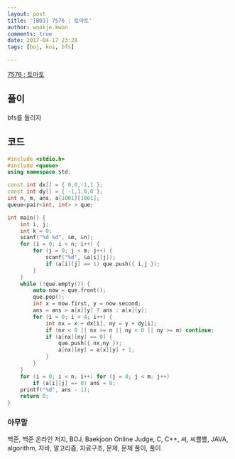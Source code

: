 ```yaml
---
layout: post
title: '[BOJ] 7576 : 토마토'
author: wookje.kwon
comments: true
date: 2017-04-17 23:28
tags: [boj, koi, bfs]

---
```


[7576 : 토마토](https://www.acmicpc.net/problem/7576)

## 풀이

bfs를 돌리자

## 코드

```cpp
#include <stdio.h>
#include <queue>
using namespace std;

const int dx[] = { 0,0,-1,1 };
const int dy[] = { -1,1,0,0 };
int n, m, ans, a[1001][1001];
queue<pair<int, int> > que;

int main() {
	int i, j;
	int k = 0;
	scanf("%d %d", &m, &n);
	for (i = 0; i < n; i++) {
		for (j = 0; j < m; j++) {
			scanf("%d", &a[i][j]);
			if (a[i][j] == 1) que.push({ i,j });
		}
	}
	while (!que.empty()) {
		auto now = que.front();
		que.pop();
		int x = now.first, y = now.second;
		ans = ans > a[x][y] ? ans : a[x][y];
		for (i = 0; i < 4; i++) {
			int nx = x + dx[i], ny = y + dy[i];
			if (nx < 0 || nx >= n || ny < 0 || ny >= m) continue;
			if (a[nx][ny] == 0) {
				que.push({ nx,ny });
				a[nx][ny] = a[x][y] + 1;
			}
		}
	}
	for (i = 0; i < n; i++) for (j = 0; j < m; j++)
		if (a[i][j] == 0) ans = 0;
	printf("%d", ans - 1);
	return 0;
}
```

### 아무말  
백준, 백준 온라인 저지, BOJ, Baekjoon Online Judge, C, C++, 씨, 씨쁠쁠, JAVA, algorithm, 자바, 알고리즘, 자료구조, 문제, 문제 풀이, 풀이
